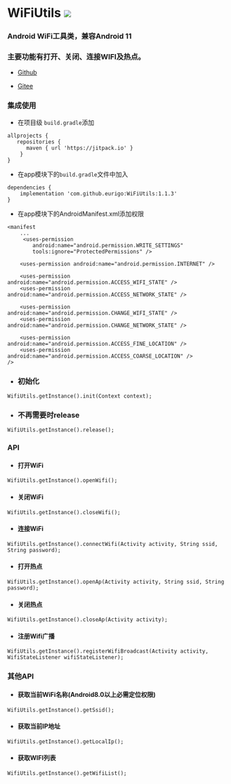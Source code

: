 # WiFiUtils [![](https://jitpack.io/v/eurigo/WiFiUtils.svg)](https://jitpack.io/#eurigo/WiFiUtils)

### Android WiFi工具类，兼容Android 11

### 主要功能有打开、关闭、连接WIFI及热点。

+ [Github](https://github.com/eurigo/UDPUtils)

+ [Gitee](https://gitee.com/Eurigo/UDPUtils)

### 集成使用

+ 在项目级 `build.gradle`添加

```
allprojects {
   repositories {
      maven { url 'https://jitpack.io' }
	}
}
```
  
+ 在app模块下的`build.gradle`文件中加入
```
dependencies {
    implementation 'com.github.eurigo:WiFiUtils:1.1.3'
}
```

+ 在app模块下的AndroidManifest.xml添加权限
```
<manifest
    ...
     <uses-permission
        android:name="android.permission.WRITE_SETTINGS"
        tools:ignore="ProtectedPermissions" />
    
    <uses-permission android:name="android.permission.INTERNET" />
    
    <uses-permission android:name="android.permission.ACCESS_WIFI_STATE" />
    <uses-permission android:name="android.permission.ACCESS_NETWORK_STATE" />

    <uses-permission android:name="android.permission.CHANGE_WIFI_STATE" />
    <uses-permission android:name="android.permission.CHANGE_NETWORK_STATE" />
    
    <uses-permission android:name="android.permission.ACCESS_FINE_LOCATION" />
    <uses-permission android:name="android.permission.ACCESS_COARSE_LOCATION" />
/>
```
+ ### 初始化
```
WifiUtils.getInstance().init(Context context);
```
+ ### 不再需要时release
```
WifiUtils.getInstance().release();
```

### API

+ #### 打开WiFi
```
WifiUtils.getInstance().openWifi();
```

+ #### 关闭WiFi
```
WifiUtils.getInstance().closeWifi();
```

+ #### 连接WiFi
```
WifiUtils.getInstance().connectWifi(Activity activity, String ssid, String password);
```

+ #### 打开热点
```
WifiUtils.getInstance().openAp(Activity activity, String ssid, String password);
```

+ #### 关闭热点
```
WifiUtils.getInstance().closeAp(Activity activity);
```

+ #### 注册Wifi广播
```
WifiUtils.getInstance().registerWifiBroadcast(Activity activity, WifiStateListener wifiStateListener);
```

### 其他API

+ #### 获取当前WiFi名称(Android8.0以上必需定位权限)
```
WifiUtils.getInstance().getSsid();
```

+ #### 获取当前IP地址
```
WifiUtils.getInstance().getLocalIp();
```

+ #### 获取WIFI列表
```
WifiUtils.getInstance().getWifiList();
```
